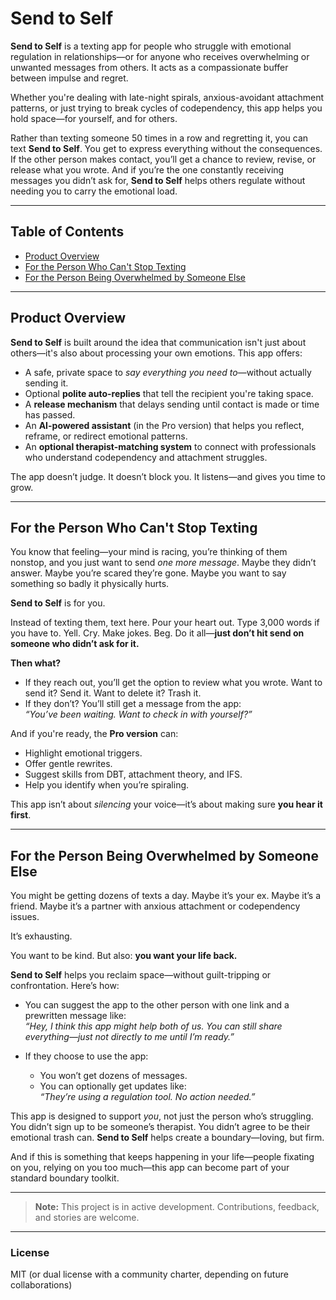 # Send to Self

**Send to Self** is a texting app for people who struggle with emotional regulation in relationships—or for anyone who receives overwhelming or unwanted messages from others. It acts as a compassionate buffer between impulse and regret.

Whether you're dealing with late-night spirals, anxious-avoidant attachment patterns, or just trying to break cycles of codependency, this app helps you hold space—for yourself, and for others.

Rather than texting someone 50 times in a row and regretting it, you can text **Send to Self**. You get to express everything without the consequences. If the other person makes contact, you’ll get a chance to review, revise, or release what you wrote. And if you’re the one constantly receiving messages you didn’t ask for, **Send to Self** helps others regulate without needing you to carry the emotional load.

---

## Table of Contents

- [Product Overview](#product-overview)
- [For the Person Who Can't Stop Texting](#for-the-person-who-cant-stop-texting)
- [For the Person Being Overwhelmed by Someone Else](#for-the-person-being-overwhelmed-by-someone-else)

---

## Product Overview

**Send to Self** is built around the idea that communication isn't just about others—it's also about processing your own emotions. This app offers:

- A safe, private space to *say everything you need to*—without actually sending it.
- Optional **polite auto-replies** that tell the recipient you're taking space.
- A **release mechanism** that delays sending until contact is made or time has passed.
- An **AI-powered assistant** (in the Pro version) that helps you reflect, reframe, or redirect emotional patterns.
- An **optional therapist-matching system** to connect with professionals who understand codependency and attachment struggles.

The app doesn’t judge. It doesn’t block you. It listens—and gives you time to grow.

---

## For the Person Who Can't Stop Texting

You know that feeling—your mind is racing, you’re thinking of them nonstop, and you just want to send *one more message*. Maybe they didn’t answer. Maybe you’re scared they’re gone. Maybe you want to say something so badly it physically hurts.

**Send to Self** is for you.

Instead of texting them, text here. Pour your heart out. Type 3,000 words if you have to. Yell. Cry. Make jokes. Beg. Do it all—**just don’t hit send on someone who didn’t ask for it.**

**Then what?**

- If they reach out, you’ll get the option to review what you wrote. Want to send it? Send it. Want to delete it? Trash it.
- If they don’t? You’ll still get a message from the app:  
  *“You’ve been waiting. Want to check in with yourself?”*

And if you're ready, the **Pro version** can:
- Highlight emotional triggers.
- Offer gentle rewrites.
- Suggest skills from DBT, attachment theory, and IFS.
- Help you identify when you’re spiraling.

This app isn’t about *silencing* your voice—it’s about making sure **you hear it first**.

---

## For the Person Being Overwhelmed by Someone Else

You might be getting dozens of texts a day. Maybe it’s your ex. Maybe it’s a friend. Maybe it’s a partner with anxious attachment or codependency issues.

It’s exhausting.

You want to be kind. But also: **you want your life back.**

**Send to Self** helps you reclaim space—without guilt-tripping or confrontation. Here’s how:

- You can suggest the app to the other person with one link and a prewritten message like:  
  *“Hey, I think this app might help both of us. You can still share everything—just not directly to me until I’m ready.”*

- If they choose to use the app:
  - You won’t get dozens of messages.
  - You can optionally get updates like:  
    *“They’re using a regulation tool. No action needed.”*

This app is designed to support *you*, not just the person who’s struggling. You didn’t sign up to be someone’s therapist. You didn’t agree to be their emotional trash can. **Send to Self** helps create a boundary—loving, but firm.

And if this is something that keeps happening in your life—people fixating on you, relying on you too much—this app can become part of your standard boundary toolkit.

---

> **Note:** This project is in active development. Contributions, feedback, and stories are welcome.

---

### License
MIT (or dual license with a community charter, depending on future collaborations)
